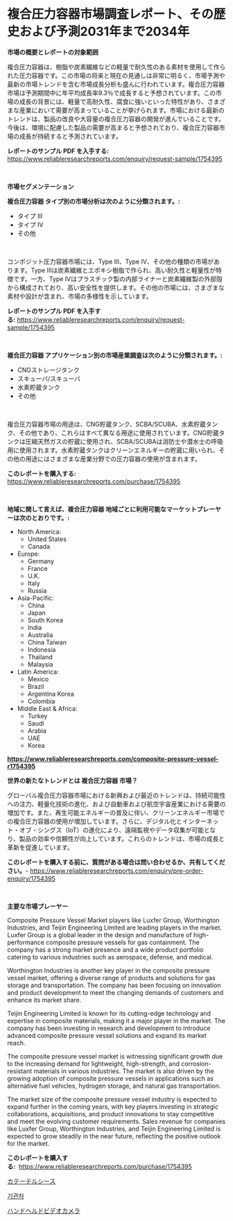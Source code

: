 <p><h1>複合圧力容器市場調査レポート、その歴史および予測2031年まで2034年</h1></p><p><strong>市場の概要とレポートの対象範囲</strong></p>
<p><p>複合圧力容器は、樹脂や炭素繊維などの軽量で耐久性のある素材を使用して作られた圧力容器です。この市場の将来と現在の見通しは非常に明るく、市場予測や最新の市場トレンドを含む市場成長分析も盛んに行われています。複合圧力容器市場は予測期間中に年平均成長率9.3％で成長すると予想されています。この市場の成長の背景には、軽量で高耐久性、腐食に強いといった特性があり、さまざまな産業において需要が高まっていることが挙げられます。市場における最新のトレンドは、製品の改良や大容量の複合圧力容器の開発が進んでいることです。今後は、環境に配慮した製品の需要が高まると予想されており、複合圧力容器市場の成長が持続すると予測されています。</p></p>
<p><strong>レポートのサンプル PDF を入手する:</strong> <a href="https://www.reliableresearchreports.com/enquiry/request-sample/1754395">https://www.reliableresearchreports.com/enquiry/request-sample/1754395</a></p>
<p>&nbsp;</p>
<p><strong>市場セグメンテーション</strong></p>
<p><strong>複合圧力容器 タイプ別の市場分析は次のように分類されます。:</strong></p>
<p><ul><li>タイプ III</li><li>タイプ IV</li><li>その他</li></ul></p>
<p>&nbsp;</p>
<p><p>コンポジット圧力容器市場には、Type III、Type IV、その他の種類の市場があります。Type IIIは炭素繊維とエポキシ樹脂で作られ、高い耐久性と軽量性が特徴です。一方、Type IVはプラスチック製の内部ライナーと炭素繊維製の外部殻から構成されており、高い安全性を提供します。その他の市場には、さまざまな素材や設計が含まれ、市場の多様性を示しています。</p></p>
<p><strong>レポートのサンプル PDF を入手する:</strong>&nbsp;<a href="https://www.reliableresearchreports.com/enquiry/request-sample/1754395">https://www.reliableresearchreports.com/enquiry/request-sample/1754395</a></p>
<p>&nbsp;</p>
<p><strong> 複合圧力容器 アプリケーション別の市場産業調査は次のように分類されます。:</strong></p>
<p><ul><li>CNGストレージタンク</li><li>スキューバ/スキューバ</li><li>水素貯蔵タンク</li><li>その他</li></ul></p>
<p>&nbsp;</p>
<p><p>複合圧力容器市場の用途は、CNG貯蔵タンク、SCBA/SCUBA、水素貯蔵タンク、その他であり、これらはすべて異なる用途に使用されています。CNG貯蔵タンクは圧縮天然ガスの貯蔵に使用され、SCBA/SCUBAは消防士や潜水士の呼吸用に使用されます。水素貯蔵タンクはクリーンエネルギーの貯蔵に用いられ、その他の用途にはさまざまな産業分野での圧力容器の使用が含まれます。</p></p>
<p><strong>このレポートを購入する:</strong>&nbsp; <a href="https://www.reliableresearchreports.com/purchase/1754395">https://www.reliableresearchreports.com/purchase/1754395</a></p>
<p>&nbsp;</p>
<p><strong>地域に関して言えば、複合圧力容器 地域ごとに利用可能なマーケットプレーヤーは次のとおりです。:</strong></p>
<p><ul>
    <li>
        North America:
        <ul>
            <li>United States</li>
            <li>Canada</li>
        </ul>
    </li>
    <li>
        Europe:
        <ul>
            <li>Germany</li>
            <li>France</li>
            <li>U.K.</li>
            <li>Italy</li>
            <li>Russia</li>
        </ul>
    </li>
    <li>
        Asia-Pacific:
        <ul>
            <li>China</li>
            <li>Japan</li>
            <li>South Korea</li>
            <li>India</li>
            <li>Australia</li>
            <li>China Taiwan</li>
            <li>Indonesia</li>
            <li>Thailand</li>
            <li>Malaysia</li>
        </ul>
    </li>
    <li>
        Latin America:
        <ul>
            <li>Mexico</li>
            <li>Brazil</li>
            <li>Argentina Korea</li>
            <li>Colombia</li>
        </ul>
    </li>
    <li>
        Middle East & Africa:
        <ul>
            <li>Turkey</li>
            <li>Saudi</li>
            <li>Arabia</li>
            <li>UAE</li>
            <li>Korea</li>
        </ul>
    </li>
    </ul></p>
<p><strong><a href="https://www.reliableresearchreports.com/composite-pressure-vessel-r1754395">https://www.reliableresearchreports.com/composite-pressure-vessel-r1754395</a></strong>&nbsp;</p>
<p><strong>世界の新たなトレンドとは 複合圧力容器 市場？</strong></p>
<p><p>グローバル複合圧力容器市場における新興および最近のトレンドは、持続可能性への注力、軽量化技術の進化、および自動車および航空宇宙産業における需要の増加です。また、再生可能エネルギーの普及に伴い、クリーンエネルギー市場での複合圧力容器の使用が増加しています。さらに、デジタル化とインターネット・オブ・シングス（IoT）の進化により、遠隔監視やデータ収集が可能となり、製品の効率や信頼性が向上しています。これらのトレンドは、市場の成長と革新を促進しています。</p></p>
<p><strong>このレポートを購入する前に、質問がある場合は問い合わせるか、共有してください。</strong>- <a href="https://www.reliableresearchreports.com/enquiry/pre-order-enquiry/1754395">https://www.reliableresearchreports.com/enquiry/pre-order-enquiry/1754395</a></p>
<p>&nbsp;</p>
<p><strong>主要な市場プレーヤー</strong></p>
<p><p>Composite Pressure Vessel Market players like Luxfer Group, Worthington Industries, and Teijin Engineering Limited are leading players in the market. Luxfer Group is a global leader in the design and manufacture of high-performance composite pressure vessels for gas containment. The company has a strong market presence and a wide product portfolio catering to various industries such as aerospace, defense, and medical.</p><p>Worthington Industries is another key player in the composite pressure vessel market, offering a diverse range of products and solutions for gas storage and transportation. The company has been focusing on innovation and product development to meet the changing demands of customers and enhance its market share.</p><p>Teijin Engineering Limited is known for its cutting-edge technology and expertise in composite materials, making it a major player in the market. The company has been investing in research and development to introduce advanced composite pressure vessel solutions and expand its market reach.</p><p>The composite pressure vessel market is witnessing significant growth due to the increasing demand for lightweight, high-strength, and corrosion-resistant materials in various industries. The market is also driven by the growing adoption of composite pressure vessels in applications such as alternative fuel vehicles, hydrogen storage, and natural gas transportation.</p><p>The market size of the composite pressure vessel industry is expected to expand further in the coming years, with key players investing in strategic collaborations, acquisitions, and product innovations to stay competitive and meet the evolving customer requirements. Sales revenue for companies like Luxfer Group, Worthington Industries, and Teijin Engineering Limited is expected to grow steadily in the near future, reflecting the positive outlook for the market.</p></p>
<p><strong>このレポートを購入する:</strong>&nbsp;&nbsp;<a href="https://www.reliableresearchreports.com/purchase/1754395">https://www.reliableresearchreports.com/purchase/1754395</a></p>
<p><p><a href="https://medium.com/@lonnierami89675202/%E3%82%AB%E3%83%86%E3%83%BC%E3%83%86%E3%83%AB%E3%82%B7%E3%83%BC%E3%82%B9%E5%B8%82%E5%A0%B4%E8%A6%8F%E6%A8%A1-cagr-%E3%83%88%E3%83%AC%E3%83%B3%E3%83%89-2024-2030-b8df2ba2d3f7">カテーテルシース</a></p><p><a href="https://medium.com/@dunce678678/%EC%9D%B4%EB%8F%99%EC%8B%9D-%EB%AC%BC%EB%A6%BD-%EC%8B%9C%EC%9E%A5-%EA%B7%9C%EB%AA%A8-%EB%B0%8F-%EC%8B%9C%EC%9E%A5-%EB%8F%99%ED%96%A5-%EC%99%84%EC%A0%84%ED%95%9C-%EC%82%B0%EC%97%85-%EA%B0%9C%EC%9A%94-2024%EB%85%84%EB%B6%80%ED%84%B0-2031%EB%85%84-a8a17bea6045">기관차</a></p><p><a href="https://medium.com/@luckeycorbin/%E3%83%8F%E3%83%B3%E3%83%89%E3%83%98%E3%83%AB%E3%83%89%E3%83%93%E3%83%87%E3%82%AA%E3%82%AB%E3%83%A1%E3%83%A9%E5%B8%82%E5%A0%B4-%E7%AB%B6%E4%BA%89%E5%88%86%E6%9E%90-%E5%B8%82%E5%A0%B4%E5%8B%95%E5%90%91-2031%E5%B9%B4%E3%81%BE%E3%81%A7%E3%81%AE%E4%BA%88%E6%B8%AC-ebad31ebfcd9">ハンドヘルドビデオカメラ</a></p></p>
